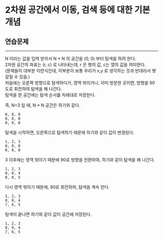 2차원 공간에서 이동, 검색 등에 대한 기본 개념
=============================================

## 연습문제
-------
N 이라는 값을 입력 받아서 N * N 의 공간을 (0, 0) 부터 탐색을 하려 한다.</br>
2차원 공간의 좌표는 (r, c) 로 나타내는데, r 은 행의 값, c는 열의 값을 의미한다.</br>
(문제들이 대부분 이런식인데, 이부분이 보통 우리가 x,y 로 생각하는 것과 반대라서 헷갈릴 수 있음.)</br>
처음에는 오른쪽 방향으로 탐색하다가, 영역 밖이거나, 이미 방문한 곳이면, 방향을 90도로 회전하여 탐색을 해 나간다.</br>
탐색을 한 공간에는 탐색 순서를 차례대로 저장한다.</br>

즉, N=3 일 때, N * N 공간은 하기와 같다.</br>
```
0, 0, 0
0, 0, 0
0, 0, 0
```

탐색을 시작하면, 오른쪽으로 탐색하기 때문에 하기와 같이 값이 변경된다.</br>
```
1, 2, 3
0, 0, 0
0, 0, 0
```

3 이후에는 영역 밖이기 때문에 90로 방향을 전환하여, 하기와 같이 탐색을 해 나간다.</br>
```
1, 2, 3
0, 0, 4
0, 0, 5
```

다시 영역 밖이기 때문에, 90로 회전하여, 탐색을 계속 한다.</br>
```
1, 2, 3
0, 0, 4
7, 6, 5
```

탐색이 끝나면 하기와 같이 값이 공간에 저장된다.</br>
```
1, 2, 3
8, 9, 4
7, 6, 5
```
